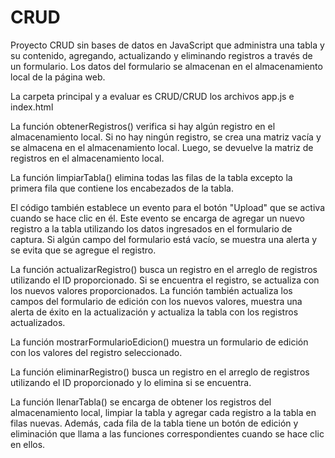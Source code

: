 # CRUD
Proyecto CRUD sin bases de datos en JavaScript que administra una tabla y su contenido, agregando, actualizando y eliminando registros a través de un formulario. Los datos del formulario se almacenan en el almacenamiento local de la página web. 

La carpeta principal y a evaluar es CRUD/CRUD los archivos app.js e index.html

La función obtenerRegistros() verifica si hay algún registro en el almacenamiento local. Si no hay ningún registro, se crea una matriz vacía y se almacena en el almacenamiento local. Luego, se devuelve la matriz de registros en el almacenamiento local.

La función limpiarTabla() elimina todas las filas de la tabla excepto la primera fila que contiene los encabezados de la tabla.

El código también establece un evento para el botón "Upload" que se activa cuando se hace clic en él. Este evento se encarga de agregar un nuevo registro a la tabla utilizando los datos ingresados en el formulario de captura. Si algún campo del formulario está vacío, se muestra una alerta y se evita que se agregue el registro.

La función actualizarRegistro() busca un registro en el arreglo de registros utilizando el ID proporcionado. Si se encuentra el registro, se actualiza con los nuevos valores proporcionados. La función también actualiza los campos del formulario de edición con los nuevos valores, muestra una alerta de éxito en la actualización y actualiza la tabla con los registros actualizados.

La función mostrarFormularioEdicion() muestra un formulario de edición con los valores del registro seleccionado.

La función eliminarRegistro() busca un registro en el arreglo de registros utilizando el ID proporcionado y lo elimina si se encuentra.

La función llenarTabla() se encarga de obtener los registros del almacenamiento local, limpiar la tabla y agregar cada registro a la tabla en filas nuevas. Además, cada fila de la tabla tiene un botón de edición y eliminación que llama a las funciones correspondientes cuando se hace clic en ellos.
